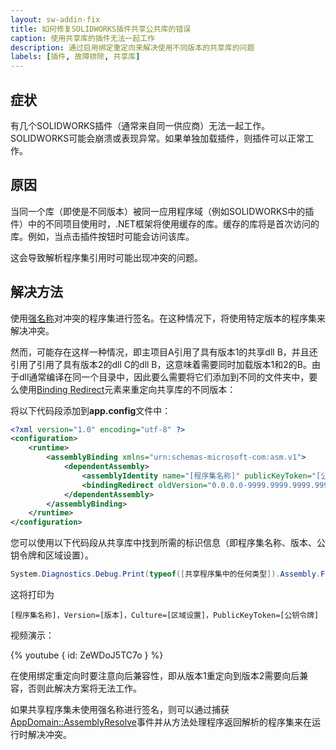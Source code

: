 ```yaml
---
layout: sw-addin-fix
title: 如何修复SOLIDWORKS插件共享公共库的错误
caption: 使用共享库的插件无法一起工作
description: 通过启用绑定重定向来解决使用不同版本的共享库的问题
labels: [插件, 故障排除, 共享库]
---
```

## 症状

有几个SOLIDWORKS插件（通常来自同一供应商）无法一起工作。SOLIDWORKS可能会崩溃或表现异常。如果单独加载插件，则插件可以正常工作。

## 原因

当同一个库（即使是不同版本）被同一应用程序域（例如SOLIDWORKS中的插件）中的不同项目使用时，.NET框架将使用缓存的库。缓存的库将是首次访问的库。例如，当点击插件按钮时可能会访问该库。

这会导致解析程序集引用时可能出现冲突的问题。

## 解决方法

使用[强名称](https://docs.microsoft.com/zh-cn/dotnet/framework/app-domains/how-to-sign-an-assembly-with-a-strong-name)对冲突的程序集进行签名。在这种情况下，将使用特定版本的程序集来解决冲突。

然而，可能存在这样一种情况，即主项目A引用了具有版本1的共享dll B，并且还引用了引用了具有版本2的dll C的dll B，这意味着需要同时加载版本1和2的B。由于dll通常编译在同一个目录中，因此要么需要将它们添加到不同的文件夹中，要么使用[Binding Redirect](https://docs.microsoft.com/zh-cn/dotnet/framework/configure-apps/file-schema/runtime/bindingredirect-element)元素来重定向共享库的不同版本：

将以下代码段添加到**app.config**文件中：

~~~ xml
<?xml version="1.0" encoding="utf-8" ?>
<configuration>
	<runtime>
		<assemblyBinding xmlns="urn:schemas-microsoft-com:asm.v1">
			<dependentAssembly>
				<assemblyIdentity name="[程序集名称]" publicKeyToken="[公钥令牌]" culture="neutral" />
				<bindingRedirect oldVersion="0.0.0.0-9999.9999.9999.9999" newVersion="[当前版本]" />
			</dependentAssembly>
		</assemblyBinding>
	</runtime>
</configuration>
~~~

您可以使用以下代码段从共享库中找到所需的标识信息（即程序集名称、版本、公钥令牌和区域设置）。

~~~ cs
System.Diagnostics.Debug.Print(typeof([共享程序集中的任何类型]).Assembly.FullName);
~~~

这将打印为

~~~
[程序集名称]，Version=[版本]，Culture=[区域设置]，PublicKeyToken=[公钥令牌]
~~~

视频演示：

{% youtube { id: ZeWDoJ5TC7o } %}

在使用绑定重定向时要注意向后兼容性，即从版本1重定向到版本2需要向后兼容，否则此解决方案将无法工作。

如果共享程序集未使用强名称进行签名，则可以通过捕获[AppDomain::AssemblyResolve](https://docs.microsoft.com/zh-cn/dotnet/api/system.appdomain.assemblyresolve?view=netframework-4.8)事件并从方法处理程序返回解析的程序集来在运行时解决冲突。